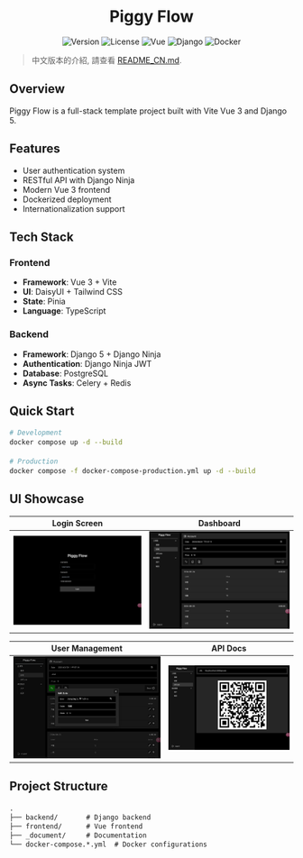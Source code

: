 <p align="center">
  <!-- <img width="192px" src="https://raw.githubusercontent.com/AnsonCar/PiggyFlow/main/_document/vitepress/src/public/MainWorkFlow.png" > -->
</p>

<h1 align="center"><b>Piggy Flow</b></h1>

<p align="center">
  <img src="https://img.shields.io/badge/version-0.9.0-blue" alt="Version">
  <img src="https://img.shields.io/github/license/AnsonCar/PiggyFlow" alt="License">
  <img src="https://img.shields.io/badge/Vue-3.4-green" alt="Vue">
  <img src="https://img.shields.io/badge/Django-5.1-green" alt="Django">
  <img src="https://img.shields.io/badge/Docker-Supported-blue" alt="Docker">
</p>

> 中文版本的介紹, 請查看 [README_CN.md](/README_CN.md).

## Overview

Piggy Flow is a full-stack template project built with Vite Vue 3 and Django 5.

## Features

- User authentication system
- RESTful API with Django Ninja
- Modern Vue 3 frontend
- Dockerized deployment
- Internationalization support

## Tech Stack

### Frontend

- **Framework**: Vue 3 + Vite
- **UI**: DaisyUI + Tailwind CSS
- **State**: Pinia
- **Language**: TypeScript

### Backend

- **Framework**: Django 5 + Django Ninja
- **Authentication**: Django Ninja JWT
- **Database**: PostgreSQL
- **Async Tasks**: Celery + Redis

## Quick Start

```bash
# Development
docker compose up -d --build

# Production
docker compose -f docker-compose-production.yml up -d --build
```

## UI Showcase

| Login Screen                                                                                                      | Dashboard                                                                                                             |
| ----------------------------------------------------------------------------------------------------------------- | --------------------------------------------------------------------------------------------------------------------- |
| ![Login](https://raw.githubusercontent.com/AnsonCar/PiggyFlow/main/_document/vitepress/src/public/demo/demo1.png) | ![Dashboard](https://raw.githubusercontent.com/AnsonCar/PiggyFlow/main/_document/vitepress/src/public/demo/demo2.png) |

| User Management                                                                                                   | API Docs                                                                                                        |
| ----------------------------------------------------------------------------------------------------------------- | --------------------------------------------------------------------------------------------------------------- |
| ![Users](https://raw.githubusercontent.com/AnsonCar/PiggyFlow/main/_document/vitepress/src/public/demo/demo3.png) | ![API](https://raw.githubusercontent.com/AnsonCar/PiggyFlow/main/_document/vitepress/src/public/demo/demo4.png) |

## Project Structure

```
.
├── backend/       # Django backend
├── frontend/      # Vue frontend
├── _document/     # Documentation
└── docker-compose.*.yml  # Docker configurations
```
